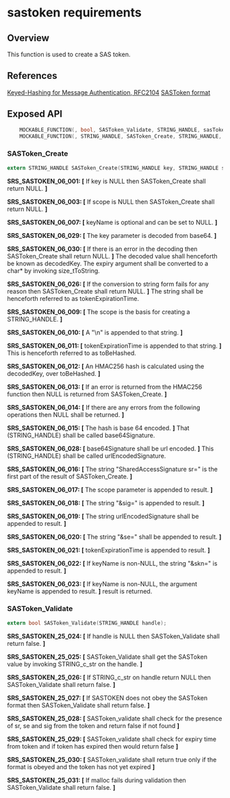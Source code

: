 sastoken requirements
================

## Overview

This function is used to create a SAS token.

## References
[Keyed-Hashing for Message Authentication, RFC2104](https://www.ietf.org/rfc/rfc2104.txt)
[SASToken format](https://azure.microsoft.com/en-us/documentation/articles/storage-dotnet-shared-access-signature-part-1/)


## Exposed API
```c
    MOCKABLE_FUNCTION(, bool, SASToken_Validate, STRING_HANDLE, sasToken);
    MOCKABLE_FUNCTION(, STRING_HANDLE, SASToken_Create, STRING_HANDLE, key, STRING_HANDLE, scope, STRING_HANDLE, keyName, size_t, expiry);
```

### SASToken_Create
```c
extern STRING_HANDLE SASToken_Create(STRING_HANDLE key, STRING_HANDLE scope, STRING_HANDLE keyName, size_t expiry);
```

**SRS_SASTOKEN_06_001: [** If key is NULL then SASToken_Create shall return NULL. **]**

**SRS_SASTOKEN_06_003: [** If scope is NULL then SASToken_Create shall return NULL. **]**

**SRS_SASTOKEN_06_007: [** keyName is optional and can be set to NULL. **]**

**SRS_SASTOKEN_06_029: [** The key parameter is decoded from base64. **]**

**SRS_SASTOKEN_06_030: [** If there is an error in the decoding then SASToken_Create shall return NULL. **]** The decoded value shall henceforth be known as decodedKey.
The expiry argument shall be converted to a char* by invoking size_tToString.

**SRS_SASTOKEN_06_026: [** If the conversion to string form fails for any reason then SASToken_Create shall return NULL. **]** The string shall be henceforth referred to as tokenExpirationTime.

**SRS_SASTOKEN_06_009: [** The scope is the basis for creating a STRING_HANDLE. **]**

**SRS_SASTOKEN_06_010: [** A "\n" is appended to that string. **]**

**SRS_SASTOKEN_06_011: [** tokenExpirationTime is appended to that string. **]** This is henceforth referred to as toBeHashed.

**SRS_SASTOKEN_06_012: [** An HMAC256 hash is calculated using the decodedKey, over toBeHashed. **]**

**SRS_SASTOKEN_06_013: [** If an error is returned from the HMAC256 function then NULL is returned from SASToken_Create. **]**

**SRS_SASTOKEN_06_014: [** If there are any errors from the following operations then NULL shall be returned. **]**

**SRS_SASTOKEN_06_015: [** The hash is base 64 encoded. **]** That (STRING_HANDLE) shall be called base64Signature.

**SRS_SASTOKEN_06_028: [** base64Signature shall be url encoded. **]** This (STRING_HANDLE) shall be called urlEncodedSignature.

**SRS_SASTOKEN_06_016: [** The string "SharedAccessSignature sr=" is the first part of the result of SASToken_Create. **]**

**SRS_SASTOKEN_06_017: [** The scope parameter is appended to result. **]**

**SRS_SASTOKEN_06_018: [** The string "&sig=" is appended to result. **]**

**SRS_SASTOKEN_06_019: [** The string urlEncodedSignature shall be appended to result. **]**

**SRS_SASTOKEN_06_020: [** The string "&se=" shall be appended to result. **]**

**SRS_SASTOKEN_06_021: [** tokenExpirationTime is appended to result. **]**

**SRS_SASTOKEN_06_022: [** If keyName is non-NULL, the string "&skn=" is appended to result. **]**

**SRS_SASTOKEN_06_023: [** If keyName is non-NULL, the argument keyName is appended to result. **]**
result is returned.

### SASToken_Validate
```c
extern bool SASToken_Validate(STRING_HANDLE handle);
```

**SRS_SASTOKEN_25_024: [** If handle is NULL then SASToken_Validate shall return false. **]**

**SRS_SASTOKEN_25_025: [** SASToken_Validate shall get the SASToken value by invoking STRING_c_str on the handle. **]**

**SRS_SASTOKEN_25_026: [** If STRING_c_str on handle return NULL then SASToken_Validate shall return false. **]**

**SRS_SASTOKEN_25_027: [** If SASTOKEN does not obey the SASToken format then SASToken_Validate shall return false. **]**

**SRS_SASTOKEN_25_028: [** SASToken_validate shall check for the presence of sr, se and sig from the token and return false if not found **]**

**SRS_SASTOKEN_25_029: [** SASToken_validate shall check for expiry time from token and if token has expired then would return false **]**

**SRS_SASTOKEN_25_030: [** SASToken_validate shall return true only if the format is obeyed and the token has not yet expired **]**

**SRS_SASTOKEN_25_031: [** If malloc fails during validation then SASToken_Validate shall return false. **]**
